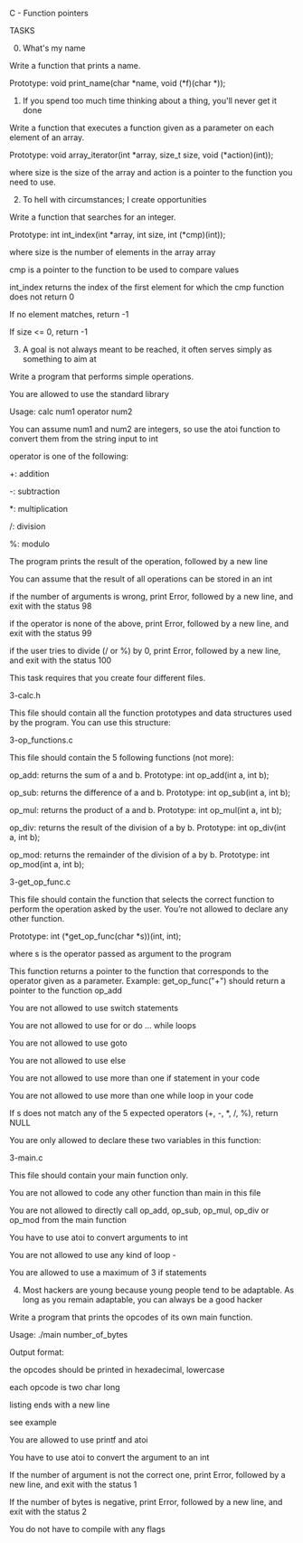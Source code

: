 C - Function pointers

TASKS

0. What's my name

Write a function that prints a name.



Prototype: void print_name(char *name, void (*f)(char *));



1. If you spend too much time thinking about a thing, you'll never get it done

Write a function that executes a function given as a parameter on each element of an array.



Prototype: void array_iterator(int *array, size_t size, void (*action)(int));



where size is the size of the array and action is a pointer to the function you need to use.



2. To hell with circumstances; I create opportunities

Write a function that searches for an integer.



Prototype: int int_index(int *array, int size, int (*cmp)(int));



where size is the number of elements in the array array



cmp is a pointer to the function to be used to compare values



int_index returns the index of the first element for which the cmp function does not return 0



If no element matches, return -1



If size <= 0, return -1



3. A goal is not always meant to be reached, it often serves simply as something to aim at

Write a program that performs simple operations.



You are allowed to use the standard library



Usage: calc num1 operator num2



You can assume num1 and num2 are integers, so use the atoi function to convert them from the string input to int



operator is one of the following:



+: addition

-: subtraction

*: multiplication

/: division

%: modulo

The program prints the result of the operation, followed by a new line



You can assume that the result of all operations can be stored in an int



if the number of arguments is wrong, print Error, followed by a new line, and exit with the status 98



if the operator is none of the above, print Error, followed by a new line, and exit with the status 99



if the user tries to divide (/ or %) by 0, print Error, followed by a new line, and exit with the status 100



This task requires that you create four different files.



3-calc.h

This file should contain all the function prototypes and data structures used by the program. You can use this structure:

3-op_functions.c

This file should contain the 5 following functions (not more):



op_add: returns the sum of a and b. Prototype: int op_add(int a, int b);

op_sub: returns the difference of a and b. Prototype: int op_sub(int a, int b);

op_mul: returns the product of a and b. Prototype: int op_mul(int a, int b);

op_div: returns the result of the division of a by b. Prototype: int op_div(int a, int b);

op_mod: returns the remainder of the division of a by b. Prototype: int op_mod(int a, int b);

3-get_op_func.c

This file should contain the function that selects the correct function to perform the operation asked by the user. You’re not allowed to declare any other function.



Prototype: int (*get_op_func(char *s))(int, int);

where s is the operator passed as argument to the program

This function returns a pointer to the function that corresponds to the operator given as a parameter. Example: get_op_func("+") should return a pointer to the function op_add

You are not allowed to use switch statements

You are not allowed to use for or do ... while loops

You are not allowed to use goto

You are not allowed to use else

You are not allowed to use more than one if statement in your code

You are not allowed to use more than one while loop in your code

If s does not match any of the 5 expected operators (+, -, *, /, %), return NULL

You are only allowed to declare these two variables in this function:

3-main.c

This file should contain your main function only.



You are not allowed to code any other function than main in this file

You are not allowed to directly call op_add, op_sub, op_mul, op_div or op_mod from the main function

You have to use atoi to convert arguments to int

You are not allowed to use any kind of loop -

You are allowed to use a maximum of 3 if statements

4. Most hackers are young because young people tend to be adaptable. As long as you remain adaptable, you can always be a good hacker

Write a program that prints the opcodes of its own main function.



Usage: ./main number_of_bytes



Output format:



the opcodes should be printed in hexadecimal, lowercase

each opcode is two char long

listing ends with a new line

see example

You are allowed to use printf and atoi



You have to use atoi to convert the argument to an int



If the number of argument is not the correct one, print Error, followed by a new line, and exit with the status 1



If the number of bytes is negative, print Error, followed by a new line, and exit with the status 2



You do not have to compile with any flags

